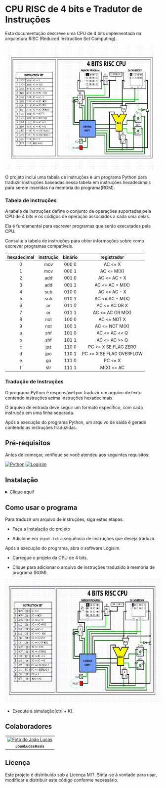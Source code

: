 # CPU RISC de 4 bits e Tradutor de Instruções

Esta documentação descreve uma CPU de 4 bits implementada na arquitetura RISC (Reduced Instruction Set Computing).

<p align=""><img  src="https://raw.githubusercontent.com/JoaoLucasAssis/4_BITS_RISC_CPU/main/static/4_BITS_RISC_CPU.png" alt="imagem CPU" width="600px" height="400px"/></p>

O projeto inclui uma tabela de instruções e um programa Python para traduzir instruções baseadas nessa tabela em instruções hexadecimais para serem inseridas na memória do programa(ROM).

### Tabela de Instruções

A tabela de instruções define o conjunto de operações suportadas pela CPU de 4 bits e os códigos de operação associados a cada uma delas.

Ela é fundamental para escrever programas que serão executados pela CPU. 

Consulte a tabela de instruções para obter informações sobre como escrever programas compatíveis.

| hexadecimal | instrução | binário | registrador |
|:---:|:---:|:---:|:---:|
| 0 | mov | 000 0 | AC <= X |
| 1 | mov | 000 1 | AC <= M(X) |
| 2 | add | 001 0 | AC <= AC + X |
| 3 | add | 001 1 | AC <= AC + M(X) |
| 4 | sub | 010 0 | AC <= AC - X |
| 5 | sub | 010 1 | AC <= AC - M(X) |
| 6 | or | 011 0 | AC <= AC OR X |
| 7 | or | 011 1 | AC <= AC OR M(X) |
| 8 | not | 100 0 | AC <= NOT X |
| 9 | not | 100 1 | AC <= NOT M(X) |
| a | shf | 101 0 | AC <= AC << Q |
| b | shf | 101 1 | AC <= AC >> Q |
| c | jpz | 110 0 | PC <= X SE FLAG ZERO |
| d | jpo | 110 1 | PC <= X SE FLAG OVERFLOW |
| e | go | 111 0 | PC <= X |
| f | str | 111 1 | M(X) <= AC |

### Tradução de Instruções

O programa Python é responsável por traduzir um arquivo de texto contendo instruções acima instruções hexadecimais.

O arquivo de entrada deve seguir um formato específico, com cada instrução em uma linha separada.

Após a execução do programa Python, um arquivo de saída é gerado contendo as instruções traduzidas.

## Pré-requisitos

Antes de começar, verifique se você atendeu aos seguintes requisitos:

[![Python](https://img.shields.io/badge/Python-3776AB?style=for-the-badge&logo=python&logoColor=white)](https://www.python.org/)
[![Logisim](https://img.shields.io/badge/Logisim-004BA8?style=for-the-badge&logo=logisim&logoColor=white)](https://sourceforge.net/projects/circuit/)

## Instalação
<details>
<summary>Clique aqui!</summary>
<p>

### Pré-requisitos para instalação!

![Git](https://img.shields.io/badge/Git-E34F26?style=for-the-badge&logo=git&logoColor=white)
--------------------------------------------------------------------------------------------

Para começar, clone o repositório do projeto em seu ambiente local. Siga a etapa abaixo:

* Abra o terminal na pasta onde deseja clonar o repositório.

* Clone o repositório para o seu ambiente local usando o seguinte comando:

```git
git clone https://github.com/JoaoLucasAssis/4_BITS_RISC_CPU.git
```

> :warning: obs: Certifique-se de ter o git instalado antes de executar o comando no terminal

* Execute o comando a seguir para buscar todas as branches do repositório remoto:

```git
git fetch --all
```

> :bulb: obs: Para listar todas as branches, execute o comando:
>
> git branch -a

* Crie uma branch local baseada na branch remota `develop` com o seguinte comando:

```git
git checkout develop
```

Agora você está pronto para começar a trabalhar em sua nova branch!
</p>
</details>

## Como usar o programa

Para traduzir um arquivo de instruções, siga estas etapas:

* Faça a [Instalação](#instalação) do projeto

* Adicione em `input.txt` a sequência de instruções que deseja traduzir.

Após a execução do programa, abra o software Logisim.

* Carregue o projeto da CPU de 4 bits.

* Clique para adicionar o arquivo de instruções traduzido à memória de programa (ROM).

<p align=""><img  src="https://raw.githubusercontent.com/JoaoLucasAssis/4_BITS_RISC_CPU/main/static/4_BITS_RISC_CPU.gif" alt="gif simulação CPU" width="600px" height="400px"/></p>

* Execute a simulação(ctrl + K).

## Colaboradores

<table>
  <tr>
  <!-- João Lucas -->
    <td align="center">
      <a href="https://github.com/JoaoLucasAssis">
        <img src="https://encrypted-tbn0.gstatic.com/images?q=tbn:ANd9GcQwxCRWlkfeigdbif83ap111RPNlGARl02wOF5OvW9zUA&s" width="100px;" height="100px;" alt="Foto do João Lucas"/><br>
        <sub>
          <b>JoaoLucasAssis</b>
        </sub>
      </a>
    </td>
    </td>
  </tr>
</table>

## Licença

Este projeto é distribuído sob a Licença MIT. Sinta-se à vontade para usar, modificar e distribuir este código conforme necessário.